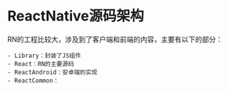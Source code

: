# ReactNative源码架构

RN的工程比较大，涉及到了客户端和前端的内容，主要有以下的部分：

```
- Library：封装了JS组件
- React：RN的主要源码
- ReactAndroid：安卓端的实现
- ReactCommon：
```

